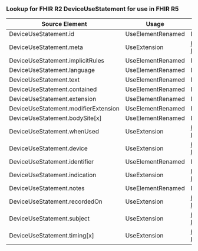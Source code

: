 ### Lookup for FHIR R2 DeviceUseStatement for use in FHIR R5

| Source Element | Usage | Target |
| -------------- | ----- | ------ |
| DeviceUseStatement.id | UseElementRenamed | DeviceUsage.id |
| DeviceUseStatement.meta | UseExtension | http://hl7.org/fhir/1.0/StructureDefinition/extension-DeviceUseStatement.meta |
| DeviceUseStatement.implicitRules | UseElementRenamed | DeviceUsage.implicitRules |
| DeviceUseStatement.language | UseElementRenamed | DeviceUsage.language |
| DeviceUseStatement.text | UseElementRenamed | DeviceUsage.text |
| DeviceUseStatement.contained | UseElementRenamed | DeviceUsage.contained |
| DeviceUseStatement.extension | UseElementRenamed | DeviceUsage.extension |
| DeviceUseStatement.modifierExtension | UseElementRenamed | DeviceUsage.modifierExtension |
| DeviceUseStatement.bodySite[x] | UseElementRenamed | DeviceUsage.bodySite |
| DeviceUseStatement.whenUsed | UseExtension | http://hl7.org/fhir/1.0/StructureDefinition/extension-DeviceUseStatement.whenUsed |
| DeviceUseStatement.device | UseExtension | http://hl7.org/fhir/1.0/StructureDefinition/extension-DeviceUseStatement.device |
| DeviceUseStatement.identifier | UseElementRenamed | DeviceUsage.identifier |
| DeviceUseStatement.indication | UseExtension | http://hl7.org/fhir/1.0/StructureDefinition/extension-DeviceUseStatement.indication |
| DeviceUseStatement.notes | UseElementRenamed | DeviceUsage.note |
| DeviceUseStatement.recordedOn | UseExtension | http://hl7.org/fhir/1.0/StructureDefinition/extension-DeviceUseStatement.recordedOn |
| DeviceUseStatement.subject | UseExtension | http://hl7.org/fhir/1.0/StructureDefinition/extension-DeviceUseStatement.subject |
| DeviceUseStatement.timing[x] | UseExtension | http://hl7.org/fhir/1.0/StructureDefinition/extension-DeviceUseStatement.timing |
